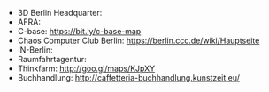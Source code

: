   * 3D Berlin Headquarter: 
  * AFRA: 
  * C-base: https://bit.ly/c-base-map
  * Chaos Computer Club Berlin: https://berlin.ccc.de/wiki/Hauptseite
  * IN-Berlin: 
  * Raumfahrtagentur: 
  * Thinkfarm: http://goo.gl/maps/KJpXY
  * Buchhandlung: http://caffetteria-buchhandlung.kunstzeit.eu/
